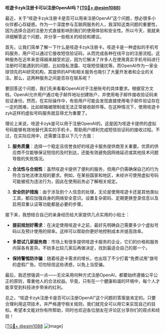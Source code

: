 **吱遊卡zyk注册卡可以注册OpenAI吗？[[TG💪+ @esim1088](https://t.me/s/esim1088)]**

最近，关于“吱遊卡zyk注册卡是否可以用来注册OpenAI”这个问题，想必很多小伙伴都心存疑惑。作为一个深度参与互联网服务的人，我深知这类问题的重要性，因为选择合适的注册方式直接影响到我们的使用体验和安全性。所以今天，我就来详细解答这个问题，并分享一些相关的经验和建议。

首先，让我们简单了解一下什么是吱遊卡zyk注册卡。吱遊卡是一种虚拟的手机号码服务，用户可以通过它接收短信验证码，从而完成各种在线平台的注册流程。这种服务在近年来变得越来越受欢迎，因为它解决了许多人在使用真实手机号码进行注册时可能遇到的问题，比如隐私泄露、垃圾短信骚扰等。而OpenAI作为一家全球领先的AI研究机构，其提供的API和相关服务也吸引了大量开发者和企业的关注。那么，这两种服务之间是否存在联系呢？

要回答这个问题，我们先来看看OpenAI对于注册账号的具体要求。根据官方文档，OpenAI允许用户通过电子邮件地址创建账户，并使用电子邮件接收验证码来验证身份。然而，在实际操作中，有些用户可能会发现直接使用电子邮件验证存在一定的困难，比如邮箱被限制或无法正常接收邮件等。在这种情况下，使用吱遊卡zyk这样的虚拟号码服务就显得尤为重要了。

理论上来说，吱遊卡zyk是可以用于注册OpenAI的。这是因为吱遊卡提供的虚拟号码能够有效地替代真实的手机卡，帮助用户顺利完成短信验证码的接收过程。不过，在实际应用中，还需要注意以下几个方面：

1. **服务质量**：选择一个稳定且信誉良好的吱遊卡服务提供商至关重要。优质的供应商不仅能够保证短信的及时到达，还能有效避免因网络延迟或其他技术问题导致的失败情况。
   
2. **合法性与合规性**：虽然吱遊卡提供了便利的服务，但用户仍需确保自己的行为符合当地法律法规的要求。例如，在某些国家和地区，未经许可使用虚拟号码可能被视为违法行为，因此在使用前务必了解相关规定。

3. **安全防护措施**：由于涉及到个人信息的处理，无论是使用吱遊卡还是其他类似工具，都应加强自身的网络安全意识。设置复杂密码、定期更换登录信息以及启用双重认证等功能都是必要的步骤。

接下来，我想结合自己的亲身经历给大家提供几点实用的小贴士：

- **提前规划好需求**：在决定使用吱遊卡之前，最好先明确自己需要多少个虚拟号码以及预计使用的频率。这样可以帮助你更好地控制成本并提高效率。
  
- **多尝试几家服务商**：市场上有很多提供吱遊卡服务的企业，它们的价格和服务内容各有差异。不妨多比较几家后再做决定，找到最适合自己的那一个。

- **保持警惕防诈骗**：随着吱遊卡需求的增长，也出现了不少打着“免费试用”旗号的虚假广告。切勿轻信这些诱惑，以免上当受骗。

最后，我还想强调一点——无论采用何种方式注册OpenAI，都要始终遵循公平公正的原则，尊重他人的合法权益。毕竟，只有在一个健康和谐的环境中，每个人才能享受到科技进步带来的红利。

总之，“吱遊卡zyk注册卡是否可以注册OpenAI”这个问题的答案是肯定的。只要合理利用这项技术，并严格遵守相关规则，我们就完全可以用它来实现自己的目标。希望本文能对你有所帮助，同时也欢迎各位朋友在评论区分享你们的观点和经验！

[[TG💪+ @esim1088](https://t.me/s/esim1088) ![Image](https://i.postimg.cc/4NQfJmqS/Snipaste-2025-05-13-00-14-12.png)]